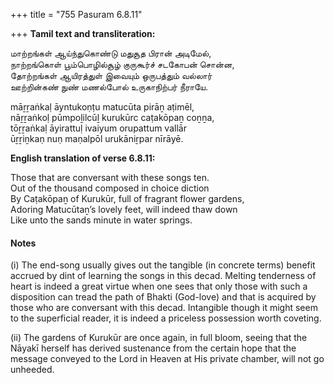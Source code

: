 +++
title = "755 Pasuram 6.8.11"

+++
**Tamil text and transliteration:**

மாற்றங்கள் ஆய்ந்துகொண்டு மதுசூத பிரான் அடிமேல்,  
நாற்றங்கொள் பூம்பொழில்சூழ் குருகூர்ச் சடகோபன் சொன்ன,  
தோற்றங்கள் ஆயிரத்துள் இவையும் ஒருபத்தும் வல்லார்  
ஊற்றின்கண் நுண் மணல்போல் உருகாநிற்பர் நீராயே.

māṟṟaṅkaḷ āyntukoṇṭu matucūta pirāṉ aṭimēl,  
nāṟṟaṅkoḷ pūmpoḻilcūḻ kurukūrc caṭakōpaṉ coṉṉa,  
tōṟṟaṅkaḷ āyirattuḷ ivaiyum orupattum vallār  
ūṟṟiṉkaṇ nuṇ maṇalpōl urukāniṟpar nīrāyē.

**English translation of verse 6.8.11:**

Those that are conversant with these songs ten.  
Out of the thousand composed in choice diction  
By Caṭakōpaṉ of Kurukūr, full of fragrant flower gardens,  
Adoring Matucūtaṉ’s lovely feet, will indeed thaw down  
Like unto the sands minute in water springs.

#### Notes

\(i\) The end-song usually gives out the tangible (in concrete terms) benefit accrued by dint of learning the songs in this decad. Melting tenderness of heart is indeed a great virtue when one sees that only those with such a disposition can tread the path of Bhakti (God-love) and that is acquired by those who are conversant with this decad. Intangible though it might seem to the superficial reader, it is indeed a priceless possession worth coveting.

\(ii\) The gardens of Kurukūr are once again, in full bloom, seeing that the Nāyakī herself has derived sustenance from the certain hope that the message conveyed to the Lord in Heaven at His private chamber, will not go unheeded.



